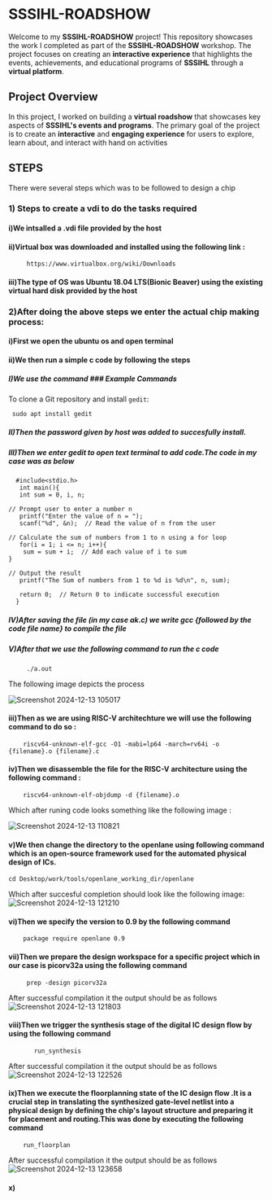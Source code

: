 # SSSIHL-ROADSHOW

Welcome to my **SSSIHL-ROADSHOW** project! This repository showcases the work I completed as part of the **SSSIHL-ROADSHOW** workshop. The project focuses on creating an **interactive experience** that highlights the events, achievements, and educational programs of **SSSIHL** through a **virtual platform**.

## Project Overview

In this project, I worked on building a **virtual roadshow** that showcases key aspects of **SSSIHL's events and programs**. The primary goal of the project is to create an **interactive** and **engaging experience** for users to explore, learn about, and interact with hand on activities

## STEPS
There were several steps which was to be followed to design a chip 

### 1) Steps to create a vdi to do the tasks required


#### i)We intsalled a .vdi file provided by the host 
#### ii)Virtual box was downloaded and installed using the following link : 
         https://www.virtualbox.org/wiki/Downloads
#### iii)The type of OS was Ubuntu 18.04 LTS(Bionic Beaver) using the existing virtual hard disk provided by the host

### 2)After doing the above steps we enter the actual chip making process:

#### i)First we open the ubuntu os and open terminal

#### ii)We then  run a simple c code by following the steps
#####    I)We use the command ### Example Commands
   To clone a Git repository and install `gedit`:
   
     sudo apt install gedit
#####    II)Then the password given by host was added to succesfully install.
#####    III)Then we enter gedit to open text terminal to add code.The code in my case was as below
      #include<stdio.h>
       int main(){
       int sum = 0, i, n;
    
    // Prompt user to enter a number n
       printf("Enter the value of n = ");
       scanf("%d", &n);  // Read the value of n from the user
    
    // Calculate the sum of numbers from 1 to n using a for loop
       for(i = 1; i <= n; i++){
        sum = sum + i;  // Add each value of i to sum
    }
    
    // Output the result
       printf("The Sum of numbers from 1 to %d is %d\n", n, sum);
    
       return 0;  // Return 0 to indicate successful execution
      }

##### IV)After saving the file (in my case ak.c) we write gcc {followed by the code file name} to compile the file
##### V)After that we use the following command to run the c code
         ./a.out
The following image depicts the process

![Screenshot 2024-12-13 105017](https://github.com/user-attachments/assets/0941d5eb-a96f-4d55-9144-f0a1363d4e4f)

#### iii)Then as we are using RISC-V architechture we will use the following command to do so :
       
        riscv64-unknown-elf-gcc -O1 -mabi=lp64 -march=rv64i -o {filename}.o {filename}.c
#### iv)Then we disassemble the file for the RISC-V architecture using the following command :
        riscv64-unknown-elf-objdump -d {filename}.o
Which after runing code looks something like the following image :

![Screenshot 2024-12-13 110821](https://github.com/user-attachments/assets/2f318c23-0cb6-4f29-ab0a-6d691867fa50)

#### v)We then change the directory to the openlane using following command which is an open-source framework used for the automated physical design of ICs.
    cd Desktop/work/tools/openlane_working_dir/openlane
Which after succesful completion should look like the following image:
![Screenshot 2024-12-13 121210](https://github.com/user-attachments/assets/f97fc1c1-8eb4-4067-bc30-91fc3340da1c)


#### vi)Then we specify the version to 0.9 by the following command 
        package require openlane 0.9

#### vii)Then we prepare the design workspace for a specific project which in our case is picorv32a using the following command
         prep -design picorv32a
After successful compilation it the output should be as follows
![Screenshot 2024-12-13 121803](https://github.com/user-attachments/assets/0ab8962c-e3f6-434a-923c-3aea009e4880)

#### viii)Then we trigger the synthesis stage of the digital IC design flow by using the following command
           run_synthesis
After successful compilation it the output should be as follows
![Screenshot 2024-12-13 122526](https://github.com/user-attachments/assets/bdeb24ce-b318-46bf-8cf4-b9735d939a50)

#### ix)Then we execute the floorplanning state of the IC design flow .It is a crucial step in translating the synthesized gate-level netlist into a physical design by defining the chip's layout structure and preparing it for placement and routing.This was done by executing the following command
        run_floorplan
After successful compilation it the output should be as follows
![Screenshot 2024-12-13 123658](https://github.com/user-attachments/assets/0326ff3b-b080-4575-8434-4c72c189e929)

#### x)







       

